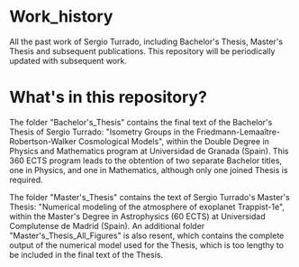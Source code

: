 # Work_history
All the past work of Sergio Turrado, including Bachelor's Thesis, Master's Thesis and subsequent publications.
This repository will be periodically updated with subsequent work.


# What's in this repository?

The folder "Bachelor's_Thesis" contains the final text of the Bachelor's Thesis of Sergio Turrado: "Isometry Groups in the Friedmann-Lemaaître-Robertson-Walker Cosmological Models",
within the Double Degree in Physics and Mathematics program at Universidad de Granada (Spain). This 360 ECTS program leads to the obtention of two separate Bachelor titles,
one in Physics, and one in Mathematics, although only one joined Thesis is required.


The folder "Master's_Thesis" contains the text of Sergio Turrado's Master's Thesis: "Numerical modeling of the atmosphere of exoplanet Trappist-1e", within the Master's Degree 
in Astrophysics (60 ECTS) at Universidad Complutense de Madrid (Spain). An additional folder "Master's_Thesis_All_Figures" is also resent, which contains the complete output
of the numerical model used for the Thesis, which is too lengthy to be included in the final text of the Thesis.
